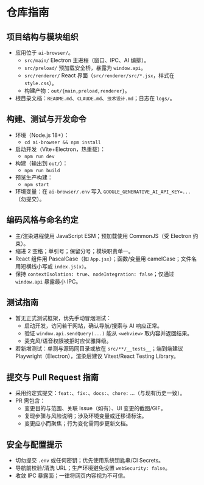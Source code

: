 # 仓库指南

## 项目结构与模块组织
- 应用位于 `ai-browser/`。
  - `src/main/` Electron 主进程（窗口、IPC、AI 编排）。
  - `src/preload/` 预加载安全桥，暴露为 `window.api`。
  - `src/renderer/` React 界面（`src/renderer/src/*.jsx`，样式在 `style.css`）。
  - 构建产物：`out/{main,preload,renderer}`。
- 根目录文档：`README.md`、`CLAUDE.md`、`技术设计.md`；日志在 `logs/`。

## 构建、测试与开发命令
- 环境（Node.js 18+）：
  - `cd ai-browser && npm install`
- 启动开发（Vite+Electron，热重载）：
  - `npm run dev`
- 构建（输出到 `out/`）：
  - `npm run build`
- 预览生产构建：
  - `npm start`
- 环境变量：在 `ai-browser/.env` 写入 `GOOGLE_GENERATIVE_AI_API_KEY=...`（勿提交）。

## 编码风格与命名约定
- 主/渲染进程使用 JavaScript ESM；预加载使用 CommonJS（受 Electron 约束）。
- 缩进 2 空格；单引号；保留分号；模块职责单一。
- React 组件用 PascalCase（如 `App.jsx`）；函数/变量用 camelCase；文件名用短横线小写或 `index.js(x)`。
- 保持 `contextIsolation: true`、`nodeIntegration: false`；仅通过 `window.api` 暴露最小 IPC。

## 测试指南
- 暂无正式测试框架，优先手动冒烟测试：
  - 启动开发，访问若干网站，确认导航/搜索与 AI 响应正常。
  - 验证 `window.api.sendQuery(...)` 能从 `<webview>` 取内容并返回结果。
  - 麦克风/语音权限被拒时应优雅降级。
- 若新增测试：单测与源码同目录或放在 `src/**/__tests__`；端到端建议 Playwright（Electron），渲染层建议 Vitest/React Testing Library。

## 提交与 Pull Request 指南
- 采用约定式提交：`feat:`、`fix:`、`docs:`、`chore:` …（与现有历史一致）。
- PR 需包含：
  - 变更目的与范围、关联 Issue（如有）、UI 变更的截图/GIF。
  - 复现步骤与风险说明；涉及环境变量或迁移请标注。
  - 变更应小而聚焦；行为变化需同步更新文档。

## 安全与配置提示
- 切勿提交 `.env` 或任何密钥；优先使用系统钥匙串/CI Secrets。
- 导航前校验/清洗 URL；生产环境避免设置 `webSecurity: false`。
- 收敛 IPC 暴露面；一律将网页内容视为不可信。
